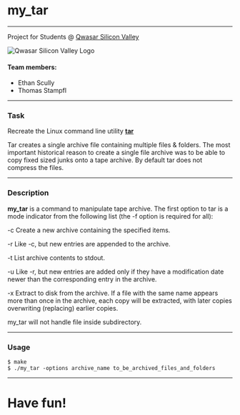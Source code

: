 # my_tar
***

Project for Students @ [Qwasar Silicon Valley](https://qwasar.io/)

![Qwasar Silicon Valley Logo](https://qwasar.io/wp-content/uploads/2019/07/Qwasar-Logo-09.png "Qwasar Silicon Valley Logo")

#### Team members:
* Ethan Scully
* Thomas Stampfl

***

### Task

Recreate the Linux command line utility [**tar**](https://man7.org/linux/man-pages/man1/tar.1.html)

Tar creates a single archive file containing multiple files & folders. The most important historical reason to create a single file archive was to be able to copy fixed sized junks onto a tape archive. By default tar does not compress the files.



***
### Description

**my_tar** is a command to manipulate tape archive.
The first option to tar is a mode indicator from the following list (the -f option is required for all):

-c Create a new archive containing the specified items.

-r Like -c, but new entries are appended to the archive.

-t List archive contents to stdout.

-u Like -r, but new entries are added only if they have a modification date newer than the corresponding entry in the archive.

-x Extract to disk from the archive. If a file with the same name appears more than once in the archive, each copy will be extracted, with later copies overwriting (replacing) earlier copies.

my_tar will not handle file inside subdirectory.



***
### Usage

```
$ make
$ ./my_tar -options archive_name to_be_archived_files_and_folders
```


***
# Have fun!